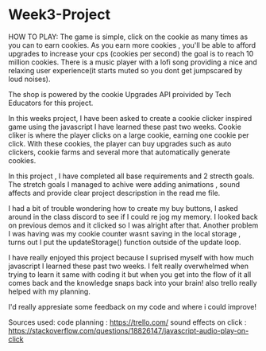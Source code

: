 # Week3-Project

HOW TO PLAY:
The game is simple, click on the cookie as many times as you can to earn cookies. As you earn more cookies , you'll be able to afford upgrades to increase your cps (cookies per second) the goal is to reach 10 million cookies. There is a music player with a lofi song providing a nice and relaxing user experience(it starts muted so you dont get jumpscared by loud noises).

The shop is powered by the cookie Upgrades API proivided by Tech Educators for this project.

In this weeks project, I have been asked to create a cookie clicker inspired game using the javascript I have learned these past two weeks. Cookie cliker is where the player clicks on a large cookie, earning one cookie per click. With these cookies, the player can buy upgrades such as auto clickers, cookie farms and several more that automatically generate cookies.

In this project , I have completed all base requirements and 2 strecth goals. The stretch goals I managed to achive were adding animations , sound affects and provide clear project descripstion in the read me file.

I had a bit of trouble wondering how to create my buy buttons, I asked around in the class discord to see if I could re jog my memory. I looked back on previous demos and it clicked so I was alright after that. Another problem I was having was my cookie counter wasnt saving in the local storage , turns out I put the updateStorage() function outside of the update loop.

I have really enjoyed this project because I suprised myself with how much javascript I learned these past two weeks. I felt really overwhelmed when trying to learn it same with coding it but when you get into the flow of it all comes back and the knowledge snaps back into your brain! also trello really helped with my planning.

I'd really appresiate some feedback on my code and where i could improve!

Sources used:
code planning : https://trello.com/
sound effects on click : https://stackoverflow.com/questions/18826147/javascript-audio-play-on-click
